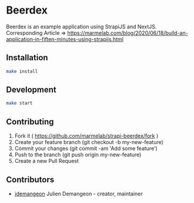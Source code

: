 # Beerdex

Beerdex is an example application using StrapiJS and NextJS.
Corresponding Article => https://marmelab.com/blog/2020/06/18/build-an-application-in-fiften-minutes-using-strapijs.html

## Installation

```sh
make install
```

## Development

```sh
make start
```

## Contributing

1. Fork it ( https://github.com/marmelab/strapi-beerdex/fork )
2. Create your feature branch (git checkout -b my-new-feature)
3. Commit your changes (git commit -am 'Add some feature')
4. Push to the branch (git push origin my-new-feature)
5. Create a new Pull Request

## Contributors

- [jdemangeon](https://github.com/jdemangeon) Julien Demangeon - creator, maintainer
